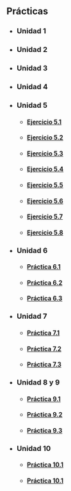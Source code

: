 <h2>Prácticas</h2>
    <ul>
        <li type="disc"><h3>Unidad 1</h3></li>
        <li type="disc"><h3>Unidad 2</h3></li>
        <li type="disc"><h3>Unidad 3</h3></li>
        <li type="disc"><h3>Unidad 4</h3></li>
        <li type="disc"><h3>Unidad 5</h3></li>
            <ul>
                <li type="circle"><h4><a href="./05_Practica_Arrays/Ejercicio1.html">Ejercicio 5.1</a></h4></li>
                <li type="circle"><h4><a href="./05_Practica_Arrays/Ejercicio2.html">Ejercicio 5.2</a></h4></li>
                <li type="circle"><h4><a href="./05_Practica_Arrays/Ejercicio3.html">Ejercicio 5.3</a></h4></li>
                <li type="circle"><h4><a href="./05_Practica_Arrays/Ejercicio4.html">Ejercicio 5.4</a></h4></li>
                <li type="circle"><h4><a href="./05_Practica_Arrays/Ejercicio5.html">Ejercicio 5.5</a></h4></li>
                <li type="circle"><h4><a href="./05_Practica_Arrays/Ejercicio6.html">Ejercicio 5.6</a></h4></li>
                <li type="circle"><h4><a href="./05_Practica_Arrays/Ejercicio7.html">Ejercicio 5.7</a></h4></li>
                <li type="circle"><h4><a href="./05_Practica_Arrays/Ejercicio8.html">Ejercicio 5.8</a></h4></li>
            </ul>
        <li type="disc"><h3>Unidad 6</h3>
            <ul>
                <li type="circle"><h4><a href="./06_Practicas/practica06_01.html">Práctica 6.1</a></h4></li>
                <li type="circle"><h4><a href="./06_Practicas/practica06_02.html">Práctica 6.2</a></h4></li>
                <li type="circle"><h4><a href="./06_Practicas/practica06_03.html">Práctica 6.3</a></h4></li>
            </ul>
        </li>
        <li type="disc"><h3>Unidad 7</h3>
            <ul>
                <li type="circle"><h4><a href="./07_Practicas/practica07_01.html">Práctica 7.1</a></h4></li>
                <li type="circle"><h4><a href="./07_Practicas/practica07_02.html">Práctica 7.2</a></h4></li>
                <li type="circle"><h4><a href="./07_Practicas/practica07_03.html">Práctica 7.3</a></h4></li>
            </ul>
        </li>
        <li type="disc"><h3>Unidad 8 y 9</h3>
            <ul>
                <li type="circle"><h4><a href="./08_09_Practicas/practica09_01.html">Práctica 9.1</a></h4></li>
                <li type="circle"><h4><a href="./08_09_Practicas/practica09_02.html">Práctica 9.2</a></h4></li>
                <li type="circle"><h4><a href="./08_09_Practicas/practica09_03.html">Práctica 9.3</a></h4></li>
            </ul>
        </li>
        <li type="disc"><h3>Unidad 10</h3>
            <ul>
                <li type="circle"><h4><a href="./10_Practicas/practica10_01.html">Práctica 10.1</a></h4></li>
                <li type="circle"><h4><a href="./10_Practicas/practica10_02.html">Práctica 10.1</a></h4></li>
            </ul>
        </li>
    </ul>
